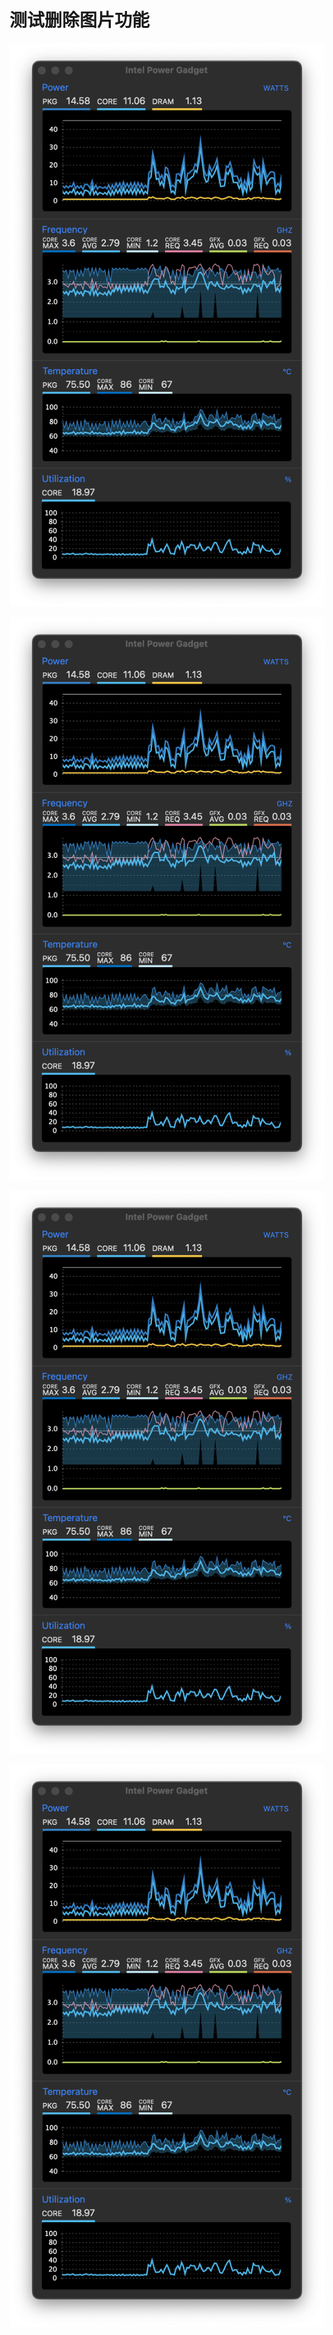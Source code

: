 # 测试删除图片功能

![](2024-03-25-10-09-000.png)

![](2024-03-25-10-10-000.jpg)

![](2024-03-25-10-11-000.jpeg)

![](2024-03-25-10-12-000.gif)